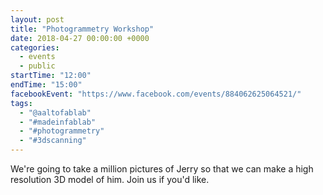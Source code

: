 ```yaml
---
layout: post
title: "Photogrammetry Workshop"
date: 2018-04-27 00:00:00 +0000
categories:
  - events
  - public
startTime: "12:00"
endTime: "15:00"
facebookEvent: "https://www.facebook.com/events/884062625064521/"
tags:
  - "@aaltofablab"
  - "#madeinfablab"
  - "#photogrammetry"
  - "#3dscanning"
---
```

We're going to take a million pictures of Jerry so that we can make a high resolution 3D model of him. Join us if you'd like. 
